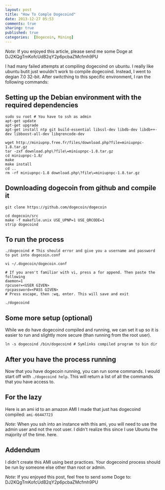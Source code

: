 ```yaml
---
layout: post
title: "How To Comple Dogecoind"
date: 2013-12-27 05:53
comments: true
sharing: true
published: true
categories:  [Dogecoin, Mining]
---
```

*Note:*
If you enjoyed this article, please send me some Doge at DJ2KQgTmKofcUdB2qY2p6pcbaZMcfmh9PU

I had many failed attempts at compiling dogecoind on ubuntu. I really like
ubuntu butit just wouldn't work to compile dogecoind. Instead, I went to degian
7.0 32-bit. After switcthing to this specific environment, I ran the following commands:

## Setting up the Debian environment with the required dependencies
```
sudo su root # You have to ssh as admin
apt-get update
apt-get upgrade
apt-get install ntp git build-essential libssl-dev libdb-dev libdb++-dev libboost-all-dev libqrencode-dev

wget http://miniupnp.free.fr/files/download.php?file=miniupnpc-1.8.tar.gz
tar -zxf download.php\?file\=miniupnpc-1.8.tar.gz
cd miniupnpc-1.8/
make
make install
cd ..
rm -rf miniupnpc-1.8 download.php\?file\=miniupnpc-1.8.tar.gz
```

## Downloading dogecoin from github and compile it
```
git clone https://github.com/dogecoin/dogecoin

cd dogecoin/src
make -f makefile.unix USE_UPNP=1 USE_QRCODE=1
strip dogecoind
```

## To run the process
```
./dogecoind # This should error and give you a username and password to put into dogecoin.conf

vi ~/.dogecoin/dogecoin.conf

# If you aren't familiar with vi, press a for append. Then paste the following
daemon=1
rpcuser=<USER GIVEN>
rpcpassword=<PASS GIVEN>
# Press escape, then :wq, enter. This will save and exit

./dogecoind
```

## Some more setup (optional)
While we do have dogecoind compiled and running, we can set it up so it is easier to run and slightly more secure (than running from the root user).
```
ln -s dogecoind /bin/dogecoind # Symlinks compiled program to bin dir
```

## After you have the process running
Now that you have dogecoin running, you can run some commands. I would start off with ```./dogecoind help```. This will return a list of all the commands that you have access to.

## For the lazy
Here is an ami id to an amazon AMI I made that just has dogecoind compiled: ```ami-66447723```

*Note:* When you ssh into an instance with this ami, you will need to use the
admin user and not the root user. I didn't realize this since I use Ubuntu the
majority of the time.
here.
  
## Addendum
I didn't create this AMI using best practices. Your dogecoind process should be
run by someone else other than root or admin.

*Note:* If you enjoyed this post, feel free to send some Doge to: DJ2KQgTmKofcUdB2qY2p6pcbaZMcfmh9PU
